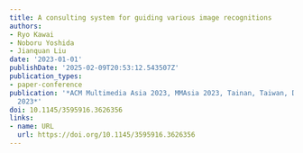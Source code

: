 ```yaml
---
title: A consulting system for guiding various image recognitions
authors:
- Ryo Kawai
- Noboru Yoshida
- Jianquan Liu
date: '2023-01-01'
publishDate: '2025-02-09T20:53:12.543507Z'
publication_types:
- paper-conference
publication: '*ACM Multimedia Asia 2023, MMAsia 2023, Tainan, Taiwan, December 6-8,
  2023*'
doi: 10.1145/3595916.3626356
links:
- name: URL
  url: https://doi.org/10.1145/3595916.3626356
---
```

